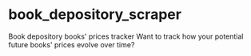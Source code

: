 # book_depository_scraper
Book depository books' prices tracker
Want to track how your potential future books' prices evolve over time?
